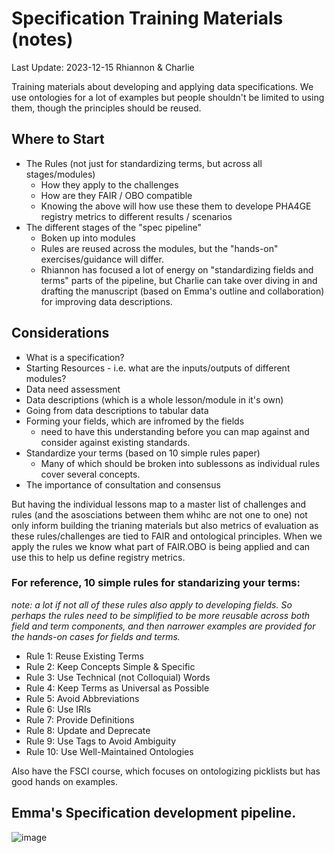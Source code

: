 # Specification Training Materials (notes)

Last Update: 2023-12-15 Rhiannon & Charlie

Training materials about developing and applying data specifications. We use ontologies for a lot of examples but people shouldn't be limited to using them, though the principles should be reused. 

## Where to Start

- The Rules (not just for standardizing terms, but across all stages/modules)
  - How they apply to the challenges
  - How are they FAIR / OBO compatible
  - Knowing the above will how use these them to develope PHA4GE registry metrics to different results / scenarios
- The different stages of the "spec pipeline"
   - Boken up into modules
   - Rules are reused across the modules, but the "hands-on" exercises/guidance will differ.
   - Rhiannon has focused a lot of energy on "standardizing fields and terms" parts of the pipeline, but Charlie can take over diving in and drafting the manuscript (based on Emma's outline and collaboration) for improving data descriptions.

## Considerations
- What is a specification?
- Starting Resources - i.e. what are the inputs/outputs of different modules?
- Data need assessment
- Data descriptions (which is a whole lesson/module in it's own)
- Going from data descriptions to tabular data
- Forming your fields, which are infromed by the fields
  - need to have this understanding before you can map against and consider against existing standards. 
- Standardize your terms (based on 10 simple rules paper)
  - Many of which should be broken into sublessons as individual rules cover several concepts.
- The importance of consultation and consensus
   

But having the individual lessons map to a master list of challenges and rules (and the asosciations between them whihc are not one to one) not only inform building the trianing materials but also metrics of evaluation as these rules/challenges are tied to FAIR and ontological principles. When we apply the rules we know what part of FAIR.OBO is being applied and can use this to help us define registry metrics.

### For reference, 10 simple rules for standarizing your terms:

_note: a lot if not all of these rules also apply to developing fields. So perhaps the rules need to be simplified to be more reusable across both field and term components, and then narrower examples are provided for the hands-on cases for fields and terms._

- Rule 1: Reuse Existing Terms
- Rule 2: Keep Concepts Simple & Specific
- Rule 3: Use Technical (not Colloquial) Words
- Rule 4: Keep Terms as Universal as Possible
- Rule 5: Avoid Abbreviations
- Rule 6: Use IRIs
- Rule 7: Provide Definitions
- Rule 8: Update and Deprecate
- Rule 9: Use Tags to Avoid Ambiguity
- Rule 10: Use Well-Maintained Ontologies

Also have the FSCI course, which focuses on ontologizing picklists but has good hands on examples.

## Emma's Specification development pipeline. 

![image](https://github.com/cidgoh/specification-training/assets/48695054/ccc3573e-eb38-480d-9e15-3ef5a537fff6)
